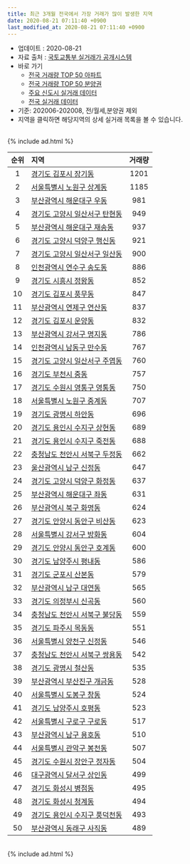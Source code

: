```yaml
---
title: 최근 3개월 전국에서 가장 거래가 많이 발생한 지역
date: 2020-08-21 07:11:40 +0900
last_modified_at: 2020-08-21 07:11:40 +0900
---
```


* 업데이트 : 2020-08-21
* 자료 출처 : [국토교통부 실거래가 공개시스템](http://rt.molit.go.kr)
* 바로 가기
    * [전국 거래량 TOP 50 아파트](https://inasie.github.io/apt-trade-info/최근-3개월-전국에서-가장-거래가-많이-발생한-아파트)
    * [전국 거래량 TOP 50 분양권](https://inasie.github.io/apt-trade-info/최근-3개월-전국에서-가장-거래가-많이-발생한-분양권)
    * [주요 신도시 실거래 데이터](https://inasie.github.io/apt-trade-info/주요-신도시)
    * [전국 실거래 데이터](https://inasie.github.io/apt-trade-info/전국)
* 기준: 202006-202008, 전/월세,분양권 제외
* 지역을 클릭하면 해당지역의 상세 실거래 목록을 볼 수 있습니다.

<br>
{% include ad.html %}
<br>


|순위|지역|거래량|
|:---:|:---|:---:|
|1|[경기도 김포시 장기동](https://inasie.github.io/apt-trade-info/경기도-김포시-장기동)|1201|
|2|[서울특별시 노원구 상계동](https://inasie.github.io/apt-trade-info/서울특별시-노원구-상계동)|1185|
|3|[부산광역시 해운대구 우동](https://inasie.github.io/apt-trade-info/부산광역시-해운대구-우동)|981|
|4|[경기도 고양시 일산서구 탄현동](https://inasie.github.io/apt-trade-info/경기도-고양시-일산서구-탄현동)|949|
|5|[부산광역시 해운대구 재송동](https://inasie.github.io/apt-trade-info/부산광역시-해운대구-재송동)|937|
|6|[경기도 고양시 덕양구 행신동](https://inasie.github.io/apt-trade-info/경기도-고양시-덕양구-행신동)|921|
|7|[경기도 고양시 일산서구 일산동](https://inasie.github.io/apt-trade-info/경기도-고양시-일산서구-일산동)|900|
|8|[인천광역시 연수구 송도동](https://inasie.github.io/apt-trade-info/인천광역시-연수구-송도동)|886|
|9|[경기도 시흥시 정왕동](https://inasie.github.io/apt-trade-info/경기도-시흥시-정왕동)|852|
|10|[경기도 김포시 풍무동](https://inasie.github.io/apt-trade-info/경기도-김포시-풍무동)|847|
|11|[부산광역시 연제구 연산동](https://inasie.github.io/apt-trade-info/부산광역시-연제구-연산동)|837|
|12|[경기도 김포시 운양동](https://inasie.github.io/apt-trade-info/경기도-김포시-운양동)|832|
|13|[부산광역시 강서구 명지동](https://inasie.github.io/apt-trade-info/부산광역시-강서구-명지동)|786|
|14|[인천광역시 남동구 만수동](https://inasie.github.io/apt-trade-info/인천광역시-남동구-만수동)|767|
|15|[경기도 고양시 일산서구 주엽동](https://inasie.github.io/apt-trade-info/경기도-고양시-일산서구-주엽동)|760|
|16|[경기도 부천시 중동](https://inasie.github.io/apt-trade-info/경기도-부천시-중동)|757|
|17|[경기도 수원시 영통구 영통동](https://inasie.github.io/apt-trade-info/경기도-수원시-영통구-영통동)|750|
|18|[서울특별시 노원구 중계동](https://inasie.github.io/apt-trade-info/서울특별시-노원구-중계동)|707|
|19|[경기도 광명시 하안동](https://inasie.github.io/apt-trade-info/경기도-광명시-하안동)|696|
|20|[경기도 용인시 수지구 상현동](https://inasie.github.io/apt-trade-info/경기도-용인시-수지구-상현동)|689|
|21|[경기도 용인시 수지구 죽전동](https://inasie.github.io/apt-trade-info/경기도-용인시-수지구-죽전동)|688|
|22|[충청남도 천안시 서북구 두정동](https://inasie.github.io/apt-trade-info/충청남도-천안시-서북구-두정동)|662|
|23|[울산광역시 남구 신정동](https://inasie.github.io/apt-trade-info/울산광역시-남구-신정동)|647|
|24|[경기도 고양시 덕양구 화정동](https://inasie.github.io/apt-trade-info/경기도-고양시-덕양구-화정동)|637|
|25|[부산광역시 해운대구 좌동](https://inasie.github.io/apt-trade-info/부산광역시-해운대구-좌동)|631|
|26|[부산광역시 북구 화명동](https://inasie.github.io/apt-trade-info/부산광역시-북구-화명동)|624|
|27|[경기도 안양시 동안구 비산동](https://inasie.github.io/apt-trade-info/경기도-안양시-동안구-비산동)|623|
|28|[서울특별시 강서구 방화동](https://inasie.github.io/apt-trade-info/서울특별시-강서구-방화동)|604|
|29|[경기도 안양시 동안구 호계동](https://inasie.github.io/apt-trade-info/경기도-안양시-동안구-호계동)|600|
|30|[경기도 남양주시 평내동](https://inasie.github.io/apt-trade-info/경기도-남양주시-평내동)|586|
|31|[경기도 군포시 산본동](https://inasie.github.io/apt-trade-info/경기도-군포시-산본동)|579|
|32|[부산광역시 남구 대연동](https://inasie.github.io/apt-trade-info/부산광역시-남구-대연동)|565|
|33|[경기도 의정부시 신곡동](https://inasie.github.io/apt-trade-info/경기도-의정부시-신곡동)|560|
|34|[충청남도 천안시 서북구 불당동](https://inasie.github.io/apt-trade-info/충청남도-천안시-서북구-불당동)|559|
|35|[경기도 파주시 목동동](https://inasie.github.io/apt-trade-info/경기도-파주시-목동동)|551|
|36|[서울특별시 양천구 신정동](https://inasie.github.io/apt-trade-info/서울특별시-양천구-신정동)|546|
|37|[충청남도 천안시 서북구 쌍용동](https://inasie.github.io/apt-trade-info/충청남도-천안시-서북구-쌍용동)|542|
|38|[경기도 광명시 철산동](https://inasie.github.io/apt-trade-info/경기도-광명시-철산동)|535|
|39|[부산광역시 부산진구 개금동](https://inasie.github.io/apt-trade-info/부산광역시-부산진구-개금동)|528|
|40|[서울특별시 도봉구 창동](https://inasie.github.io/apt-trade-info/서울특별시-도봉구-창동)|524|
|41|[경기도 남양주시 호평동](https://inasie.github.io/apt-trade-info/경기도-남양주시-호평동)|523|
|42|[서울특별시 구로구 구로동](https://inasie.github.io/apt-trade-info/서울특별시-구로구-구로동)|517|
|43|[부산광역시 남구 용호동](https://inasie.github.io/apt-trade-info/부산광역시-남구-용호동)|510|
|44|[서울특별시 관악구 봉천동](https://inasie.github.io/apt-trade-info/서울특별시-관악구-봉천동)|507|
|45|[경기도 수원시 장안구 정자동](https://inasie.github.io/apt-trade-info/경기도-수원시-장안구-정자동)|504|
|46|[대구광역시 달서구 상인동](https://inasie.github.io/apt-trade-info/대구광역시-달서구-상인동)|499|
|47|[경기도 화성시 병점동](https://inasie.github.io/apt-trade-info/경기도-화성시-병점동)|495|
|48|[경기도 화성시 청계동](https://inasie.github.io/apt-trade-info/경기도-화성시-청계동)|494|
|49|[경기도 용인시 수지구 풍덕천동](https://inasie.github.io/apt-trade-info/경기도-용인시-수지구-풍덕천동)|493|
|50|[부산광역시 동래구 사직동](https://inasie.github.io/apt-trade-info/부산광역시-동래구-사직동)|489|


<br>
{% include ad.html %}
<br>

